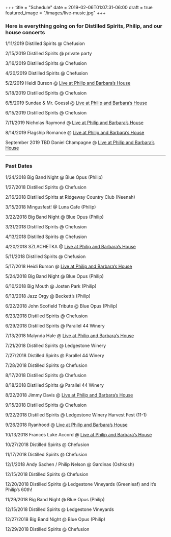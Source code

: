 +++
title = "Schedule"
date = 2019-02-06T01:07:31-06:00
draft = true
featured_image = "/images/live-music.jpg"
+++
### Here is everything going on for Distilled Spirits, Philip, and our house concerts

1/11/2019 Distilled Spirits @ Chefusion 

2/15/2019 Distilled Spirits @ private party

3/16/2019 Distilled Spirits @ Chefusion

4/20/2019 Distilled Spirits @ Chefusion


<!--more--> 

5/2/2019 Heidi Burson @ [Live at Philip and Barbara’s House]()

5/18/2019 Distilled Spirits @ Chefusion

6/5/2019 Sundae & Mr. Goessl @ [Live at Philip and Barbara’s House]()

6/15/2019 Distilled Spirits @ Chefusion

7/11/2019 Nicholas Raymond @ [Live at Philip and Barbara’s House]()

8/14/2019 Flagship Romance @ [Live at Philip and Barbara’s House]()

September 2019 TBD Daniel Champagne @ [Live at Philip and Barbara’s House]()

---
### Past Dates


1/24/2018  Big Band Night @ Blue Opus (Philip)

1/27/2018  Distilled Spirits @ Chefusion

2/16/2018  Distilled Spirits at Ridgeway Country Club (Neenah)

3/15/2018  Mingusfest! @ Luna Cafe (Philip)

3/22/2018  Big Band Night @ Blue Opus (Philip)

3/31/2018  Distilled Spirits @ Chefusion

4/13/2018  Distilled Spirits @ Chefusion

4/20/2018  SZLACHETKA @ [Live at Philip and Barbara’s House](https://www.listeningroomnetwork.com/event-brichmond20180420.html)

5/11/2018  Distilled Spirits @ Chefusion

5/17/2018  Heidi Burson @ [Live at Philip and Barbara’s House](https://www.listeningroomnetwork.com/event-brichmond20180517.html")

5/24/2018  Big Band Night @ Blue Opus (Philip)

6/10/2018  Big Mouth @ Josten Park (Philip)

6/13/2018  Jazz Orgy @ Beckett’s (Philip)

6/22/2018  John Scofield Tribute @ Blue Opus (Philip)

6/23/2018  Distilled Spirits @ Chefusion

6/29/2018  Distilled Spirits @ Parallel 44 Winery

7/13/2018  Malynda Hale @ [Live at Philip and Barbara’s House](https://www.listeningroomnetwork.com/event-brichmond20180712.html)

7/21/2018  Distilled Spirits @ Ledgestone Winery

7/27/2018  Distilled Spirits @ Parallel 44 Winery

7/28/2018  Distilled Spirits @ Chefusion

8/17/2018  Distilled Spirits @ Chefusion

8/18/2018  Distilled Spirits @ Parallel 44 Winery

8/22/2018  Jimmy Davis @ [Live at Philip and Barbara’s House](https://www.listeningroomnetwork.com/event-brichmond20180822.html)

9/15/2018  Distilled Spirits @ Chefusion

9/22/2018  Distilled Spirits @ Ledgestone Winery Harvest Fest (11-1)

9/26/2018  Ryanhood @ [Live at Philip and Barbara’s House](https://www.listeningroomnetwork.com/event-brichmond20180926.html)

10/13/2018  Frances Luke Accord @ [Live at Philip and Barbara’s House](https://www.listeningroomnetwork.com/event-brichmond20181012.html)

10/27/2018  Distilled Spirits @ Chefusion

11/17/2018  Distilled Spirits @ Chefusion

12/1/2018  Andy Sachen / Philip Nelson @ Gardinas (Oshkosh)

12/15/2018  Distilled Spirits @ Chefusion

12/20/2018 Distilled Spirits @ Ledgestone Vineyards (Greenleaf) and it’s Philip’s 60th!

11/29/2018  Big Band Night @ Blue Opus (Philip)

12/15/2018  Distilled Spirits @ Ledgestone Vineyards

12/27/2018  Big Band Night @ Blue Opus (Philip)

12/29/2018  Distilled Spirits @ Chefusion

